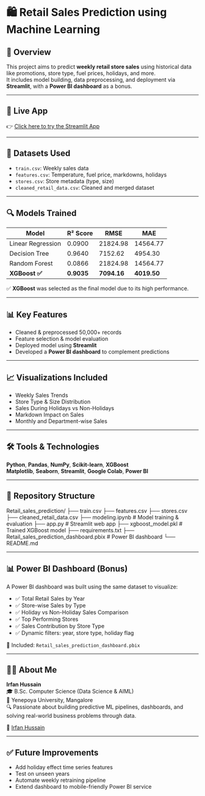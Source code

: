 # 🛍️ Retail Sales Prediction using Machine Learning

## 📌 Overview  
This project aims to predict **weekly retail store sales** using historical data like promotions, store type, fuel prices, holidays, and more.  
It includes model building, data preprocessing, and deployment via **Streamlit**, with a **Power BI dashboard** as a bonus.

---

## 🚀 Live App  
👉 [Click here to try the Streamlit App](https://irfu1s-retail-sales-prediction.streamlit.app/)

---

## 📂 Datasets Used  
- `train.csv`: Weekly sales data  
- `features.csv`: Temperature, fuel price, markdowns, holidays  
- `stores.csv`: Store metadata (type, size)  
- `cleaned_retail_data.csv`: Cleaned and merged dataset  

---

## 🔍 Models Trained

| Model              | R² Score | RMSE     | MAE     |
|-------------------|----------|----------|---------|
| Linear Regression | 0.0900   | 21824.98 | 14564.77 |
| Decision Tree      | 0.9640   | 7152.62  | 4954.30 |
| Random Forest      | 0.0866   | 21824.98 | 14564.77 |
| **XGBoost ✅**       | **0.9035** | **7094.16** | **4019.50** |

✅ **XGBoost** was selected as the final model due to its high performance.

---

## 📊 Key Features  
- Cleaned & preprocessed 50,000+ records  
- Feature selection & model evaluation  
- Deployed model using **Streamlit**  
- Developed a **Power BI dashboard** to complement predictions

---

## 📈 Visualizations Included  
- Weekly Sales Trends  
- Store Type & Size Distribution  
- Sales During Holidays vs Non-Holidays  
- Markdown Impact on Sales  
- Monthly and Department-wise Sales

---

## 🛠️ Tools & Technologies  
**Python**, **Pandas**, **NumPy**, **Scikit-learn**, **XGBoost**  
**Matplotlib**, **Seaborn**, **Streamlit**, **Google Colab**, **Power BI**

---

## 📁 Repository Structure

Retail_sales_prediction/ ├── train.csv ├── features.csv ├── stores.csv ├── cleaned_retail_data.csv ├── modeling.ipynb                        # Model training & evaluation ├── app.py                                # Streamlit web app ├── xgboost_model.pkl                     # Trained XGBoost model ├── requirements.txt ├── Retail_sales_prediction_dashboard.pbix # Power BI dashboard └── README.md

---

## 📊 Power BI Dashboard (Bonus)

A Power BI dashboard was built using the same dataset to visualize:

- ✅ Total Retail Sales by Year  
- ✅ Store-wise Sales by Type  
- ✅ Holiday vs Non-Holiday Sales Comparison  
- ✅ Top Performing Stores  
- ✅ Sales Contribution by Store Type  
- ✅ Dynamic filters: year, store type, holiday flag

📄 Included: `Retail_sales_prediction_dashboard.pbix`

---

## 👨‍💻 About Me

**Irfan Hussain**  
🎓 B.Sc. Computer Science (Data Science & AIML)  
📍 Yenepoya University, Mangalore  
🔍 Passionate about building predictive ML pipelines, dashboards, and solving real-world business problems through data.

🔗 [Irfan Hussain](https://www.linkedin.com/in/irfanhussain-irfu)

---

## ✅ Future Improvements  
- Add holiday effect time series features  
- Test on unseen years  
- Automate weekly retraining pipeline  
- Extend dashboard to mobile-friendly Power BI service
